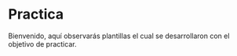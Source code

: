 # Practica
Bienvenido, aquí observarás plantillas el cual se desarrollaron con el objetivo de practicar.
